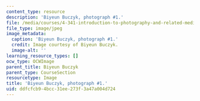 ```yaml
---
content_type: resource
description: 'Biyeun Buczyk, photograph #1.'
file: /media/courses/4-341-introduction-to-photography-and-related-media-fall-2007/ddfcfcb94bcc31ee273f3a47a004d724_buczyk1.jpg
file_type: image/jpeg
image_metadata:
  caption: 'Biyeun Buczyk, photograph #1.'
  credit: Image courtesy of Biyeun Buczyk.
  image-alt: ''
learning_resource_types: []
ocw_type: OCWImage
parent_title: Biyeun Buczyk
parent_type: CourseSection
resourcetype: Image
title: 'Biyeun Buczyk, photograph #1.'
uid: ddfcfcb9-4bcc-31ee-273f-3a47a004d724
---
```

